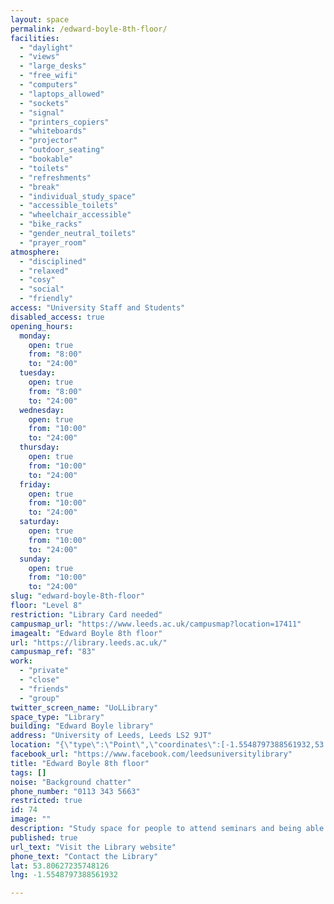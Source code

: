 ```yaml
---
layout: space
permalink: /edward-boyle-8th-floor/
facilities:
  - "daylight"
  - "views"
  - "large_desks"
  - "free_wifi"
  - "computers"
  - "laptops_allowed"
  - "sockets"
  - "signal"
  - "printers_copiers"
  - "whiteboards"
  - "projector"
  - "outdoor_seating"
  - "bookable"
  - "toilets"
  - "refreshments"
  - "break"
  - "individual_study_space"
  - "accessible_toilets"
  - "wheelchair_accessible"
  - "bike_racks"
  - "gender_neutral_toilets"
  - "prayer_room"
atmosphere:
  - "disciplined"
  - "relaxed"
  - "cosy"
  - "social"
  - "friendly"
access: "University Staff and Students"
disabled_access: true
opening_hours:
  monday:
    open: true
    from: "8:00"
    to: "24:00"
  tuesday:
    open: true
    from: "8:00"
    to: "24:00"
  wednesday:
    open: true
    from: "10:00"
    to: "24:00"
  thursday:
    open: true
    from: "10:00"
    to: "24:00"
  friday:
    open: true
    from: "10:00"
    to: "24:00"
  saturday:
    open: true
    from: "10:00"
    to: "24:00"
  sunday:
    open: true
    from: "10:00"
    to: "24:00"
slug: "edward-boyle-8th-floor"
floor: "Level 8"
restriction: "Library Card needed"
campusmap_url: "https://www.leeds.ac.uk/campusmap?location=17411"
imagealt: "Edward Boyle 8th floor"
url: "https://library.leeds.ac.uk/"
campusmap_ref: "83"
work:
  - "private"
  - "close"
  - "friends"
  - "group"
twitter_screen_name: "UoLLibrary"
space_type: "Library"
building: "Edward Boyle library"
address: "University of Leeds, Leeds LS2 9JT"
location: "{\"type\":\"Point\",\"coordinates\":[-1.5548797388561932,53.80627235748126]}"
facebook_url: "https://www.facebook.com/leedsuniversitylibrary"
title: "Edward Boyle 8th floor"
tags: []
noise: "Background chatter"
phone_number: "0113 343 5663"
restricted: true
id: 74
image: ""
description: "Study space for people to attend seminars and being able to participate, study with friends and explore multiple journals. Available bookable study spaces / meeting rooms"
published: true
url_text: "Visit the Library website"
phone_text: "Contact the Library"
lat: 53.80627235748126
lng: -1.5548797388561932

---
```

